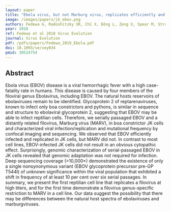 ```yaml
---
layout: paper
title: "Ebola virus, but not Marburg virus, replicates efficiently and without required adaptation in snake cells."
image: /images/papers/jk_ebov.png
authors: Fedewa G, Radoshitzky SR, Chī X, Dǒng L, Zeng X, Spear M, Strauli N, Ng M, Chandran K, Stenglein MD, Hernandez RD, Jahrling PB, Kuhn JH, DeRisi JL.
year: 2018
ref: Fedewa et al 2018 Virus Evolution
journal: Virus Evolution
pdf: /pdfs/papers/Fedewa_2019_Ebola.pdf
doi: 10.1093/ve/vey034
pmid: 30524754
---
```


## Abstract

Ebola virus (EBOV) disease is a viral hemorrhagic fever with a high case-fatality rate in humans. This disease is caused by four members of the filoviral genus Ebolavirus, including EBOV. The natural hosts reservoirs of ebolaviruses remain to be identified. Glycoprotein 2 of reptarenaviruses, known to infect only boa constrictors and pythons, is similar in sequence and structure to ebolaviral glycoprotein 2, suggesting that EBOV may be able to infect reptilian cells. Therefore, we serially passaged EBOV and a distantly related filovirus, Marburg virus (MARV), in boa constrictor JK cells and characterized viral infection/replication and mutational frequency by confocal imaging and sequencing. We observed that EBOV efficiently infected and replicated in JK cells, but MARV did not. In contrast to most cell lines, EBOV-infected JK cells did not result in an obvious cytopathic effect. Surprisingly, genomic characterization of serial-passaged EBOV in JK cells revealed that genomic adaptation was not required for infection. Deep sequencing coverage (>10,000×) demonstrated the existence of only a single nonsynonymous variant (EBOV glycoprotein precursor pre-GP T544I) of unknown significance within the viral population that exhibited a shift in frequency of at least 10 per cent over six serial passages. In summary, we present the first reptilian cell line that replicates a filovirus at high titers, and for the first time demonstrate a filovirus genus-specific restriction to MARV in a cell line. Our data suggest the possibility that there may be differences between the natural host spectra of ebolaviruses and marburgviruses.

